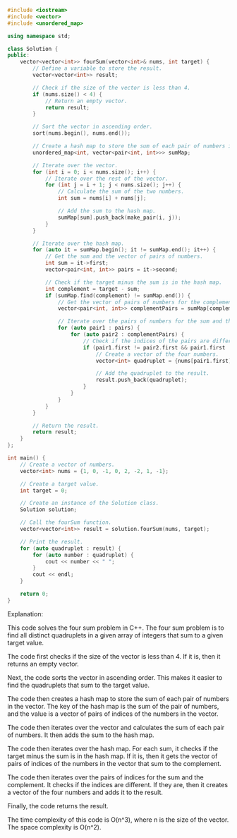 ```c++
#include <iostream>
#include <vector>
#include <unordered_map>

using namespace std;

class Solution {
public:
    vector<vector<int>> fourSum(vector<int>& nums, int target) {
        // Define a variable to store the result.
        vector<vector<int>> result;

        // Check if the size of the vector is less than 4.
        if (nums.size() < 4) {
            // Return an empty vector.
            return result;
        }

        // Sort the vector in ascending order.
        sort(nums.begin(), nums.end());

        // Create a hash map to store the sum of each pair of numbers in the vector.
        unordered_map<int, vector<pair<int, int>>> sumMap;

        // Iterate over the vector.
        for (int i = 0; i < nums.size(); i++) {
            // Iterate over the rest of the vector.
            for (int j = i + 1; j < nums.size(); j++) {
                // Calculate the sum of the two numbers.
                int sum = nums[i] + nums[j];

                // Add the sum to the hash map.
                sumMap[sum].push_back(make_pair(i, j));
            }
        }

        // Iterate over the hash map.
        for (auto it = sumMap.begin(); it != sumMap.end(); it++) {
            // Get the sum and the vector of pairs of numbers.
            int sum = it->first;
            vector<pair<int, int>> pairs = it->second;

            // Check if the target minus the sum is in the hash map.
            int complement = target - sum;
            if (sumMap.find(complement) != sumMap.end()) {
                // Get the vector of pairs of numbers for the complement.
                vector<pair<int, int>> complementPairs = sumMap[complement];

                // Iterate over the pairs of numbers for the sum and the complement.
                for (auto pair1 : pairs) {
                    for (auto pair2 : complementPairs) {
                        // Check if the indices of the pairs are different.
                        if (pair1.first != pair2.first && pair1.first != pair2.second && pair1.second != pair2.first && pair1.second != pair2.second) {
                            // Create a vector of the four numbers.
                            vector<int> quadruplet = {nums[pair1.first], nums[pair1.second], nums[pair2.first], nums[pair2.second]};

                            // Add the quadruplet to the result.
                            result.push_back(quadruplet);
                        }
                    }
                }
            }
        }

        // Return the result.
        return result;
    }
};

int main() {
    // Create a vector of numbers.
    vector<int> nums = {1, 0, -1, 0, 2, -2, 1, -1};

    // Create a target value.
    int target = 0;

    // Create an instance of the Solution class.
    Solution solution;

    // Call the fourSum function.
    vector<vector<int>> result = solution.fourSum(nums, target);

    // Print the result.
    for (auto quadruplet : result) {
        for (auto number : quadruplet) {
            cout << number << " ";
        }
        cout << endl;
    }

    return 0;
}
```

Explanation:

This code solves the four sum problem in C++. The four sum problem is to find all distinct quadruplets in a given array of integers that sum to a given target value.

The code first checks if the size of the vector is less than 4. If it is, then it returns an empty vector.

Next, the code sorts the vector in ascending order. This makes it easier to find the quadruplets that sum to the target value.

The code then creates a hash map to store the sum of each pair of numbers in the vector. The key of the hash map is the sum of the pair of numbers, and the value is a vector of pairs of indices of the numbers in the vector.

The code then iterates over the vector and calculates the sum of each pair of numbers. It then adds the sum to the hash map.

The code then iterates over the hash map. For each sum, it checks if the target minus the sum is in the hash map. If it is, then it gets the vector of pairs of indices of the numbers in the vector that sum to the complement.

The code then iterates over the pairs of indices for the sum and the complement. It checks if the indices are different. If they are, then it creates a vector of the four numbers and adds it to the result.

Finally, the code returns the result.

The time complexity of this code is O(n^3), where n is the size of the vector. The space complexity is O(n^2).